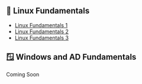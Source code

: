 <h2>🐧 Linux Fundamentals</h2>

 - [Linux Fundamentals 1](https://github.com/Finley-Klee/Linux-Fundamentals-Part-1)
 - [Linux Fundamentals 2](https://github.com/Finley-Klee/Linux-Fundamentals-Part-2)
 - [Linux Fundamentals 3](https://github.com/Finley-Klee/Linux-Fundamentals-Part-3)

<h2>🪟 Windows and AD  Fundamentals</h2>

<p>Coming Soon</p>


